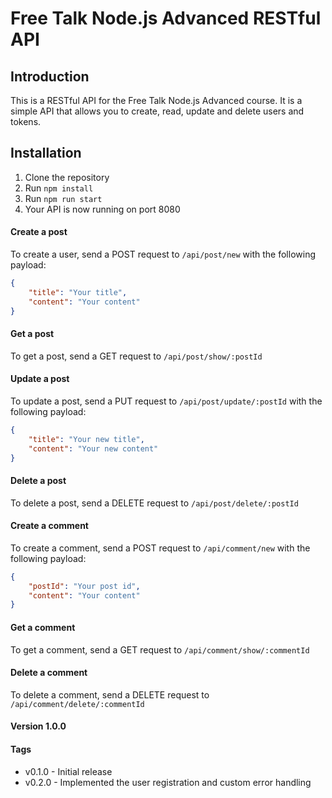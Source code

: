 # Free Talk Node.js Advanced RESTful API

## Introduction

This is a RESTful API for the Free Talk Node.js Advanced course. It is a simple API that allows you to create, read, update and delete users and tokens.

## Installation

1. Clone the repository
2. Run `npm install`
3. Run `npm run start`
4. Your API is now running on port 8080

#### Create a post

To create a user, send a POST request to `/api/post/new` with the following payload:

```json
{
	"title": "Your title",
	"content": "Your content"
}
```

#### Get a post

To get a post, send a GET request to `/api/post/show/:postId`

#### Update a post

To update a post, send a PUT request to `/api/post/update/:postId` with the following payload:

```json
{
	"title": "Your new title",
	"content": "Your new content"
}
```

#### Delete a post

To delete a post, send a DELETE request to `/api/post/delete/:postId`

#### Create a comment

To create a comment, send a POST request to `/api/comment/new` with the following payload:

```json
{
	"postId": "Your post id",
	"content": "Your content"
}
```

#### Get a comment

To get a comment, send a GET request to `/api/comment/show/:commentId`

#### Delete a comment

To delete a comment, send a DELETE request to `/api/comment/delete/:commentId`

#### Version 1.0.0

#### Tags

-   v0.1.0 - Initial release
-   v0.2.0 - Implemented the user registration and custom error handling

